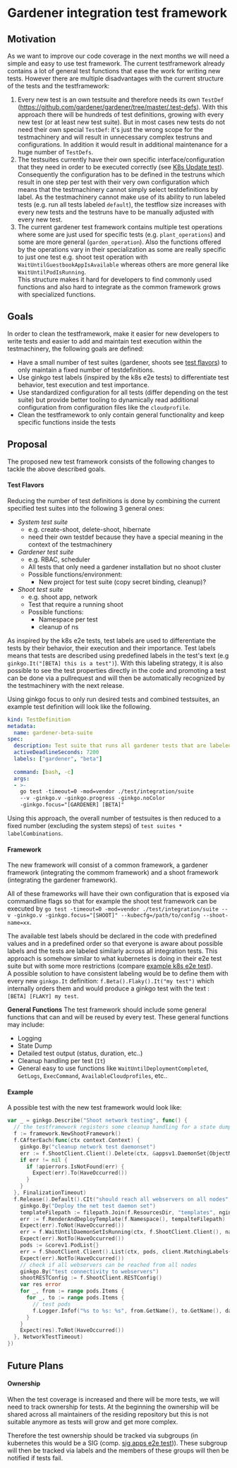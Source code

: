 # Gardener integration test framework

## Motivation
As we want to improve our code coverage in the next months we will need a simple and easy to use test framework.
The current testframework already contains a lot of general test functions that ease the work for writing new tests.
However there are multiple disadvantages with the current structure of the tests and the testframework:
1. Every new test is an own testsuite and therefore needs its own `TestDef` (https://github.com/gardener/gardener/tree/master/.test-defs). With this approach there will be hundreds of test definitions, growing with every new test (or at least new test suite).
   But in most cases new tests do not need their own special `TestDef`: it's just the wrong scope for the testmachinery and will result in unnecessary complex testruns and configurations. In addition it would result in additional maintenance for a huge number of `TestDefs`.
2. The testsuites currently have their own specific interface/configuration that they need in order to be executed correctly (see [K8s Update test](https://github.com/gardener/gardener/blob/master/.test-defs/ShootKubernetesUpdateTest.yaml#L14)).
  Consequently the configuration has to be defined in the testruns which result in one step per test with their very own configuration which means that the testmachinery cannot simply select testdefinitions by label.
  As the testmachinery cannot make use of its ability to run labeled tests (e.g. run all tests labeled `default`), the testflow size increases with every new tests and the testruns have to be manually adjusted with every new test.
3. The current gardener test framework contains multiple test operations where some are just used for specific tests (e.g. `plant_operations`) and some are more general (`garden_operation`). Also the functions offered by the operations vary in their specialization as some are really specific to just one test e.g. shoot test operation with `WaitUntilGuestbookAppIsAvailable` whereas others are more general like `WaitUntilPodIsRunning`.<br>
   This structure makes it hard for developers to find commonly used functions and also hard to integrate as the common framework grows with specialized functions.

## Goals
In order to clean the testframework, make it easier for new developers to write tests and easier to add and maintain test execution within the testmachinery, the following goals are defined:
- Have a small number of test suites (gardener, shoots see [test flavors](#test_flavors)) to only maintain a fixed number of testdefinitions.
- Use ginkgo test labels (inspired by the k8s e2e tests) to differentiate test behavior, test execution and test importance.
- Use standardized configuration for all tests (differ depending on the test suite) but provide better tooling to dynamically read additional configuration from configuration files like the `cloudprofile`.
- Clean the testframework to only contain general functionality and keep specific functions inside the tests


## Proposal
The proposed new test framework consists of the following changes to tackle the above described goals.
​
#### Test Flavors
Reducing the number of test definitions is done by ​combining the current specified test suites into the following 3 general ones:
- _System test suite_
  - e.g. create-shoot, delete-shoot, hibernate
  - need their own testdef because they have a special meaning in the context of the testmachinery
- _Gardener test suite_
  - e.g. RBAC, scheduler
  - All tests that only need a gardener installation but no shoot cluster
  - Possible functions/environment:
    - New project for test suite (copy secret binding, cleanup)?
- _Shoot test suite_
  - e.g. shoot app, network
  - Test that require a running shoot
  - Possible functions:
    - Namespace per test
    - cleanup of ns


As inspired by the k8s e2e tests, test labels are used to differentiate the tests by their behavior, their execution and their importance.
Test labels means that tests are described using predefined labels in the test's text (e.g `ginkgo.It("[BETA] this is a test")`).
With this labeling strategy, it is also possible to see the test properties directly in the code and promoting a test can be done via a pullrequest and will then be automatically recognized by the testmachinery with the next release.

Using ginkgo focus to only run desired tests and combined testsuites, an example test definition will look like the following.
```yaml
kind: TestDefinition
metadata:
  name: gardener-beta-suite
spec:
  description: Test suite that runs all gardener tests that are labeled as beta
  activeDeadlineSeconds: 7200
  labels: ["gardener", "beta"]
​
  command: [bash, -c]
  args:
  - >-
    go test -timeout=0 -mod=vendor ./test/integration/suite
    --v -ginkgo.v -ginkgo.progress -ginkgo.noColor
    -ginkgo.focus="[GARDENER] [BETA]"
```
Using this approach, the overall number of testsuites is then reduced to a fixed number (excluding the system steps) of `test suites * labelCombinations`.
#### Framework
The new framework will consist of a common framework, a gardener framework (integrating the commom framework) and a shoot framework (integrating the gardener framework).

All of these frameworks will have their own configuration that is exposed via commandline flags so that for example the shoot test framework can be executed by `go test -timeout=0 -mod=vendor ./test/integration/suite --v -ginkgo.v -ginkgo.focus="[SHOOT]" --kubecfg=/path/to/config --shoot-name=xx`.

The available test labels should be declared in the code with predefined values and in a predefined order so that everyone is aware about possible labels and the tests are labeled similarly across all integration tests. This approach is somehow similar to what kubernetes is doing in their e2e test suite but with some more restrictions (compare [example k8s e2e test](https://github.com/kubernetes/kubernetes/blob/master/test/e2e/apps/deployment.go#L84)).<br>
A possible solution to have consistent labeling would be to define them with every new `ginkgo.It` definition: `f.Beta().Flaky().It("my test")` which internally orders them and would produce a ginkgo test with the text : `[BETA] [FLAKY] my test`.


**General Functions**
The test framework should include some general functions that can and will be reused by every test.
These general functions may include:
​
- Logging
- State Dump
- Detailed test output (status, duration, etc..)
- Cleanup handling per test (`It`)
- General easy to use functions like `WaitUntilDeploymentCompleted`, `GetLogs`, `ExecCommand`, `AvailableCloudprofiles`, etc..
​
#### Example
A possible test with the new test framework would look like:
```go
var _ = ginkgo.Describe("Shoot network testing", func() {
  // the testframework registers some cleanup handling for a state dump on failure and maybe cleanup of created namespaces
  f := framework.NewShootFramework()
  f.CAfterEach(func(ctx context.Context) {
    ginkgo.By("cleanup network test daemonset")
    err := f.ShootClient.Client().Delete(ctx, &appsv1.DaemonSet{ObjectMeta: metav1.ObjectMeta{Name: name, Namespace: namespace}})
    if err != nil {
      if !apierrors.IsNotFound(err) {
        Expect(err).To(HaveOccurred())
      }
    }
  }, FinalizationTimeout)
  f.Release().Default().CIt("should reach all webservers on all nodes", func(ctx context.Context) {
    ginkgo.By("Deploy the net test daemon set")
    templateFilepath := filepath.Join(f.ResourcesDir, "templates", nginxTemplateName)
    err := f.RenderAndDeployTemplate(f.Namespace(), tempalteFilepath)
    Expect(err).ToNot(HaveOccurred())
    err = f.WaitUntilDaemonSetIsRunning(ctx, f.ShootClient.Client(), name, namespace)
    Expect(err).NotTo(HaveOccurred())
    pods := &corev1.PodList{}
    err = f.ShootClient.Client().List(ctx, pods, client.MatchingLabels{"app": "net-nginx"})
    Expect(err).NotTo(HaveOccurred())
    // check if all webservers can be reached from all nodes
    ginkgo.By("test connectivity to webservers")
    shootRESTConfig := f.ShootClient.RESTConfig()
    var res error
    for _, from := range pods.Items {
      for _, to := range pods.Items {
        // test pods
        f.Logger.Infof("%s to %s: %s", from.GetName(), to.GetName(), data)
      }
    }
    Expect(res).ToNot(HaveOccurred())
  }, NetworkTestTimeout)
})
```
## Future Plans
#### Ownership
When the test coverage is increased and there will be more tests, we will need to track ownership for tests.
At the beginning the ownership will be shared across all maintainers of the residing repository but this is not suitable anymore as tests will grow and get more complex.

Therefore the test ownership should be tracked via subgroups (in kubernetes this would be a SIG (comp. [sig apps e2e test](https://github.com/kubernetes/kubernetes/blob/master/test/e2e/apps/framework.go#L22))). These subgroup will then be tracked via labels and the members of these groups will then be notified if tests fail.